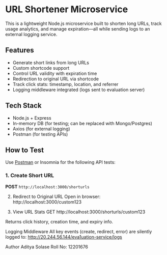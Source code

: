 # URL Shortener Microservice

This is a lightweight Node.js microservice built to shorten long URLs, track usage analytics, and manage expiration—all while sending logs to an external logging service.

## Features

- Generate short links from long URLs
- Custom shortcode support
- Control URL validity with expiration time
- Redirection to original URL via shortcode
- Track click stats: timestamp, location, and referrer
- Logging middleware integrated (logs sent to evaluation server)

## Tech Stack

- Node.js + Express
- In-memory DB (for testing; can be replaced with Mongo/Postgres)
- Axios (for external logging)
- Postman (for testing APIs)

## How to Test

Use [Postman](https://www.postman.com/) or Insomnia for the following API tests:

### 1. Create Short URL
**POST** `http://localhost:3000/shorturls`

2. Redirect to Original URL
Open in browser:
http://localhost:3000/custom123

3. View URL Stats
GET http://localhost:3000/shorturls/custom123

Returns click history, creation time, and expiry info.

Logging Middleware
All key events (create, redirect, error) are silently logged to:
http://20.244.56.144/eva1uation-service/logs

Author
Aditya Solase
Roll No: 12201676

